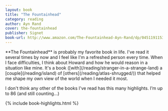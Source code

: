 ```yaml
---
layout: book
title: "The Fountainhead"
category: reading
author: Ayn Rand
cover: the-fountainhead
publisher: Signet
book-url: http://www.amazon.com/The-Fountainhead-Ayn-Rand/dp/0451191153
---
```


<p class="intro" markdown="1">**The Fountainhead** is probably my favorite book in life. I've read it several times by now and I feel like I'm a refreshed person every time. When I face difficulties, I think about Howard and how he would reason in a situation like mine. It's a book ([with](/reading/stranger-in-a-strange-land) a [couple](/reading/island) of [others](/reading/atlas-shrugged/)) that helped me shape my own view of the world when I needed it most.</p>

I don't think any other of the books I've read has this many highlights. I’m up to 86 (and still counting...)

{% include book-highlights.html %}

